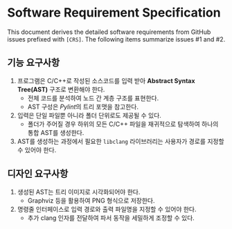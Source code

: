 # Software Requirement Specification

This document derives the detailed software requirements from GitHub issues prefixed with `[CRS]`. The following items summarize issues #1 and #2.

## 기능 요구사항
1. 프로그램은 C/C++로 작성된 소스코드를 입력 받아 **Abstract Syntax Tree(AST)** 구조로 변환해야 한다.
   - 전체 코드를 분석하여 노드 간 계층 구조를 표현한다.
   - AST 구성은 *Pylint*의 트리 포맷을 참고한다.
2. 입력은 단일 파일뿐 아니라 폴더 단위로도 제공될 수 있다.
   - 폴더가 주어질 경우 하위의 모든 C/C++ 파일을 재귀적으로 탐색하여 하나의 통합 AST를 생성한다.
3. AST를 생성하는 과정에서 필요한 `libclang` 라이브러리는 사용자가 경로를 지정할 수 있어야 한다.

## 디자인 요구사항
1. 생성된 AST는 트리 이미지로 시각화되어야 한다.
   - Graphviz 등을 활용하여 PNG 형식으로 저장한다.
2. 명령줄 인터페이스로 입력 경로와 출력 파일명을 지정할 수 있어야 한다.
   - 추가 clang 인자를 전달하여 파서 동작을 세밀하게 조정할 수 있다.
